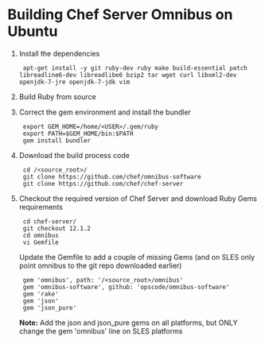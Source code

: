 # Building Chef Server Omnibus on Ubuntu

1. Install the dependencies 

		apt-get install -y git ruby-dev ruby make build-essential patch libreadline6-dev libreadlibe6 bzip2 tar wget curl libxml2-dev openjdk-7-jre openjdk-7-jdk vim 

2. Build Ruby from source

3. Correct the gem environment and install the bundler
	
		export GEM_HOME=/home/<USER>/.gem/ruby
		export PATH=$GEM_HOME/bin:$PATH
		gem install bundler
	
4. Download the build process code
	
		cd /<source_root>/
		git clone https://github.com/chef/omnibus-software
		git clone https://github.com/chef/chef-server

5. Checkout the required version of Chef Server and download Ruby Gems requirements

		cd chef-server/
		git checkout 12.1.2
		cd omnibus
		vi Gemfile
	
	Update the Gemfile to add a couple of missing Gems (and on SLES only point omnibus to the git repo downloaded earlier)
	
		gem 'omnibus', path: '/<source_root>/omnibus'
		gem 'omnibus-software', github: 'opscode/omnibus-software'
		gem 'rake'
		gem 'json'
		gem 'json_pure'
	
	**Note:** Add the json and json_pure gems on all platforms, but ONLY change the gem 'omnibus' line on SLES platforms
